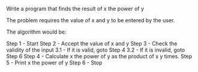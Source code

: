  Write a program that finds the result of x the power of y 

 The problem requires the value of x and y to be entered by the user.

 The algorithm would be:

Step 1 - Start 
Step 2 - Accept the value of x and y 
Step 3 - Check the validity of the input
    3.1 - If it is valid, goto Step 4
    3.2 - If it is invalid, goto Step 6
Step 4 - Calculate x the power of y as the product of x y times.
Step 5 - Print x the power of y 
Step 6 - Stop
